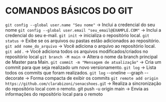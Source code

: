 # COMANDOS BÁSICOS DO GIT 
`git config --global user.name "Seu nome"` -> Inclui a credencial do seu nome 
`git config --global user.email "seu_email@EXAMPLE.COM"` -> Inclui a credencial do seu e-mail.
`git init` -> inicializa o repositório local.
`git status` -> Exibe se os arquivos ou pastas estão adicionados ao repositório.
`git add nome_do_arquivo` -> Você adiciona o arquivo ao repositório local.  
`git add` . -> Você adiciona todos os arquivos modificados/criados no repositório local
`git branch -M main` -> Altera o nome da branch principal de Master para Main.
`git commit -m "Mensagem de atualização"` -> Cria um commit para que seja realizado um novo versionamento.
`git log` -> Lista todos os commits que foram realizados.
`git log` --oneline --graph --decorate -> Forma compacta de exibir os commits
`git remote add origin https://github.com/clarabizoni/senacshoes.gi`t -> Realiza a sincronização do repositório local com o remoto.
git push -u origin main -> Envia as informações do repositório local para o remoto